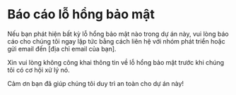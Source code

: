 # Báo cáo lỗ hổng bảo mật

Nếu bạn phát hiện bất kỳ lỗ hổng bảo mật nào trong dự án này, vui lòng báo cáo cho chúng tôi ngay lập tức bằng cách liên hệ với nhóm phát triển hoặc gửi email đến [địa chỉ email của bạn].

Xin vui lòng không công khai thông tin về lỗ hổng bảo mật trước khi chúng tôi có cơ hội xử lý nó.

Cảm ơn bạn đã giúp chúng tôi duy trì an toàn cho dự án này!
